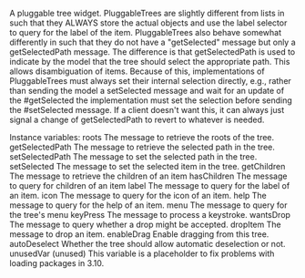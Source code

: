 A pluggable tree widget. PluggableTrees are slightly different from lists in such that they ALWAYS store the actual objects and use the label selector to query for the label of the item. PluggableTrees also behave somewhat differently in such that they do not have a "getSelected" message but only a getSelectedPath message. The difference is that getSelectedPath is used to indicate by the model that the tree should select the appropriate path. This allows disambiguation of items. Because of this, implementations of PluggableTrees must always set their internal selection directly, e.g., rather than sending the model a setSelected message and wait for an update of the #getSelected the implementation must set the selection before sending the #setSelected message. If a client doesn't want this, it can always just signal a change of getSelectedPath to revert to whatever is needed.

Instance variables:
	roots 	<Symbol>	The message to retrieve the roots of the tree.
	getSelectedPath	<Symbol> The message to retrieve the selected path in the tree.
	setSelectedPath	<Symbol> The message to set the selected path in the tree.
	setSelected	<Symbol>	The message to set the selected item in the tree.
	getChildren	<Symbol>	The message to retrieve the children of an item
	hasChildren	<Symbol>	The message to query for children of an item
	label 	<Symbol>	The message to query for the label of an item.
	icon 	<Symbol>	The message to query for the icon of an item.
	help 	<Symbol>	The message to query for the help of an item.
	menu	<Symbol>	The message to query for the tree's menu
	keyPress	<Symbol>	The message to process a keystroke.
	wantsDrop	<Symbol>	The message to query whether a drop might be accepted.
	dropItem	<Symbol>	The message to drop an item.
	enableDrag <Boolean>	Enable dragging from this tree.
	autoDeselect	<Boolean>	Whether the tree should allow automatic deselection or not.
	unusedVar	(unused)	This variable is a placeholder to fix problems with loading packages in 3.10.